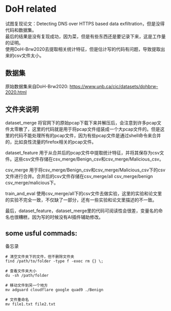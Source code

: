 # DoH related

试图复现论文：Detecting DNS over HTTPS based data exfiltration，但是没得代码和数据集。  
最后的结果是没有复现成功，因为菜，但是有些东西还是要记录下来，这是工作量的证明。  
使用DoH-Brw2020去提取相关统计特征，但是估计写的代码有问题，导致提取出来的csv文件太小。

##  数据集
原始数据集来自DoH-Brw2020: https://www.unb.ca/cic/datasets/dohbrw-2020.html

## 文件夹说明
dataset_merge 将官网下的原始pcap下载下来并解压后，会注意到许多pcap文件太零散了，这里的代码就是用于将pcap文件组装成一个大pcap文件的。但是这里的代码不能处理所有的pcap文件，因为有些pcap文件是通过shell命令来合并的，比如良性流量的firefox相关的pcap文件。  

dataset_feature 用于从合并后的pcap文件中提取统计特征，并将其保存为csv文件。这些csv文件存储在csv_merge/Benign_csv和csv_merge/Malicious_csv。  

csv_merge  用于将csv_merge/Benign_csv和csv_merge/Malicious_csv下的csv文件进行合并。合并后的csv文件存储在csv_merge/all csv_merge/benign csv_merge/malicious下。

train_and_eval 使用csv_merge/all下的csv文件去做实验，这里的实验和论文里的实验不完全一致，不仅缺了一部分，还有一些实验和论文里描述的不一致。

最后，dataset_feature，dataset_merge里的代码可阅读性会很差，变量名的命名也很糟糕，因为写的时候没有AI插件辅助修改。

## some usful commads:  
备忘录
```
# 清空文件夹下的文件，但不删除文件夹
find /path/to/folder -type f -exec rm {} \;

# 查看文件夹大小
du -sh /path/folder

# 移动文件到另一个地方
mv adguard cloudflare google quad9 ./Benign

# 文件重命名
mv file1.txt file2.txt
```
